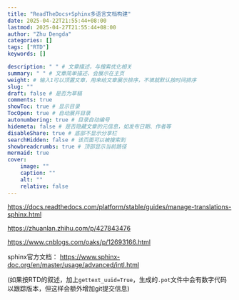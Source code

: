 ```yaml
---
title: "ReadTheDocs+Sphinx多语言文档构建"
date: 2025-04-22T21:55:44+08:00
lastmod: 2025-04-27T21:55:44+08:00
author: "Zhu Dengda"
categories: []
tags: ["RTD"]
keywords: []

description: " " # 文章描述，与搜索优化相关
summary: " " # 文章简单描述，会展示在主页
weight: # 输入1可以顶置文章，用来给文章展示排序，不填就默认按时间排序
slug: ""
draft: false # 是否为草稿
comments: true
showToc: true # 显示目录
TocOpen: true # 自动展开目录
autonumbering: true # 目录自动编号
hidemeta: false # 是否隐藏文章的元信息，如发布日期、作者等
disableShare: true # 底部不显示分享栏
searchHidden: false # 该页面可以被搜索到
showbreadcrumbs: true # 顶部显示当前路径
mermaid: true
cover:
    image: ""
    caption: ""
    alt: ""
    relative: false
---
```

https://docs.readthedocs.com/platform/stable/guides/manage-translations-sphinx.html

https://zhuanlan.zhihu.com/p/427843476

https://www.cnblogs.com/oaks/p/12693166.html

sphinx官方文档：
https://www.sphinx-doc.org/en/master/usage/advanced/intl.html

(如果按RTD的叙述，加上`gettext_uuid=True`，生成的`.pot`文件中会有数字代码以跟踪版本，但这样会额外增加git提交信息)